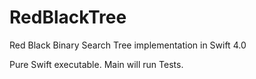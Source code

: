 # RedBlackTree
Red Black Binary Search Tree implementation in Swift 4.0

Pure Swift executable. Main will run Tests.
